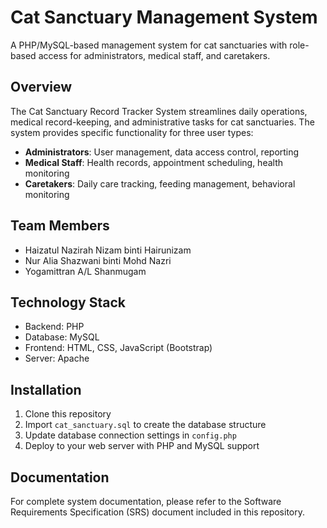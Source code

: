 # Cat Sanctuary Management System

A PHP/MySQL-based management system for cat sanctuaries with role-based access for administrators, medical staff, and caretakers.

## Overview

The Cat Sanctuary Record Tracker System streamlines daily operations, medical record-keeping, and administrative tasks for cat sanctuaries. The system provides specific functionality for three user types:

- **Administrators**: User management, data access control, reporting
- **Medical Staff**: Health records, appointment scheduling, health monitoring
- **Caretakers**: Daily care tracking, feeding management, behavioral monitoring

## Team Members

- Haizatul Nazirah Nizam binti Hairunizam
- Nur Alia Shazwani binti Mohd Nazri
- Yogamittran A/L Shanmugam

## Technology Stack

- Backend: PHP
- Database: MySQL
- Frontend: HTML, CSS, JavaScript (Bootstrap)
- Server: Apache

## Installation

1. Clone this repository
2. Import `cat_sanctuary.sql` to create the database structure
3. Update database connection settings in `config.php`
4. Deploy to your web server with PHP and MySQL support

## Documentation

For complete system documentation, please refer to the Software Requirements Specification (SRS) document included in this repository.

